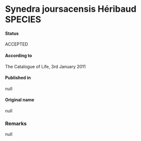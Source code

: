 Synedra joursacensis Héribaud SPECIES
=======

#### Status
ACCEPTED

#### According to
The Catalogue of Life, 3rd January 2011

#### Published in
null

#### Original name
null

### Remarks
null
